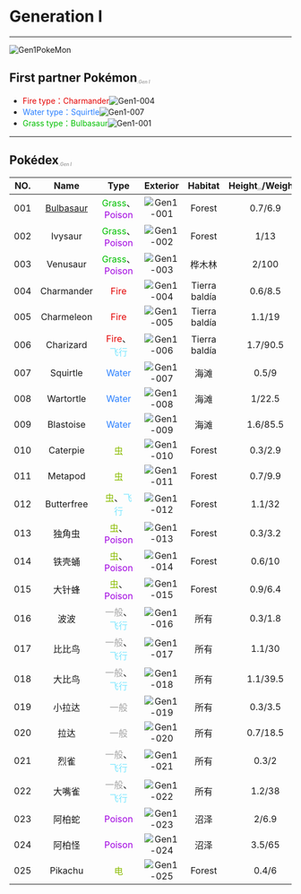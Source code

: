 # Generation Ⅰ

---

![Gen1PokeMon](/images/PokeMons/InitialPokeMon/gen1.jpg)

## First partner Pokémon<font size="1" color="#A9A9A9"><sub><i>.Gen Ⅰ</i></sub></font>

* <font color="#E40000">Fire type：Charmander</font>![Gen1-004](/images/PokeMons/Gen1/004.gif "Charmander")<br>
* <font color="#2B80FF">Water type：Squirtle</font>![Gen1-007](/images/PokeMons/Gen1/007.gif "Squirtle")<br>
* <font color="#00C000">Grass type：Bulbasaur</font>![Gen1-001](/images/PokeMons/Gen1/001.gif "Bulbasaur")<br>

---

## Pokédex<font size="1" color="#A9A9A9"><sub><i>.Gen Ⅰ</i></sub></font>

|NO.|Name|Type|Exterior|Habitat|Height<font size="1" color="#A9A9A9"><sub><i>m</i></sub></font>/Weight<font size="1" color="#A9A9A9"><sub><i>kg</i></sub></font>|
|:---:|:---:|:---:|:---:|:---:|:---:|
|001|[Bulbasaur](/images/PokeMons/Gen1/Game/001.jpg "Bulbasaur")|<font color="#00C000">Grass</font>、<font color="#A000E0">Poison</font>|![Gen1-001](/images/PokeMons/Gen1/001.gif "Bulbasaur")|Forest|0.7/6.9|
|002|Ivysaur|<font color="#00C000">Grass</font>、<font color="#A000E0">Poison</font>|![Gen1-002](/images/PokeMons/Gen1/002.gif "Ivysaur")|Forest|1/13|
|003|Venusaur|<font color="#00C000">Grass</font>、<font color="#A000E0">Poison</font>|![Gen1-003](/images/PokeMons/Gen1/003.gif "Venusaur")|桦木林|2/100|
|004|Charmander|<font color="#E40000">Fire</font>|![Gen1-004](/images/PokeMons/Gen1/004.gif "Charmander")|Tierra baldía|0.6/8.5|
|005|Charmeleon|<font color="#E40000">Fire</font>|![Gen1-005](/images/PokeMons/Gen1/005.gif "Charmeleon")|Tierra baldía|1.1/19|
|006|Charizard|<font color="#E40000">Fire</font>、<font color="#7EE7FF">飞行</font>|![Gen1-006](/images/PokeMons/Gen1/006.gif "Charizard")|Tierra baldía|1.7/90.5|
|007|Squirtle|<font color="#2B80FF">Water</font>|![Gen1-007](/images/PokeMons/Gen1/007.gif "Squirtle")|海滩|0.5/9|
|008|Wartortle|<font color="#2B80FF">Water</font>|![Gen1-008](/images/PokeMons/Gen1/008.gif "Wartortle")|海滩|1/22.5|
|009|Blastoise|<font color="#2B80FF">Water</font>|![Gen1-009](/images/PokeMons/Gen1/009.gif "Blastoise")|海滩|1.6/85.5|
|010|Caterpie|<font color="#8ABC00">虫</font>|![Gen1-010](/images/PokeMons/Gen1/010.gif "Caterpie")|Forest|0.3/2.9|
|011|Metapod|<font color="#8ABC00">虫</font>|![Gen1-011](/images/PokeMons/Gen1/011.gif "Metapod")|Forest|0.7/9.9|
|012|Butterfree|<font color="#8ABC00">虫</font>、<font color="#7EE7FF">飞行</font>|![Gen1-012](/images/PokeMons/Gen1/012.gif "Butterfree")|Forest|1.1/32|
|013|独角虫|<font color="#8ABC00">虫</font>、<font color="#A000E0">Poison</font>|![Gen1-013](/images/PokeMons/Gen1/013.gif "独角虫")|Forest|0.3/3.2|
|014|铁壳蛹|<font color="#8ABC00">虫</font>、<font color="#A000E0">Poison</font>|![Gen1-014](/images/PokeMons/Gen1/014.gif "铁壳蛹")|Forest|0.6/10|
|015|大针蜂|<font color="#8ABC00">虫</font>、<font color="#A000E0">Poison</font>|![Gen1-015](/images/PokeMons/Gen1/015.gif "大针蜂")|Forest|0.9/6.4|
|016|波波|<font color="#A2A2A2">一般</font>、<font color="#7EE7FF">飞行</font>|![Gen1-016](/images/PokeMons/Gen1/016.gif "波波")|所有|0.3/1.8|
|017|比比鸟|<font color="#A2A2A2">一般</font>、<font color="#7EE7FF">飞行</font>|![Gen1-017](/images/PokeMons/Gen1/017.gif "比比鸟")|所有|1.1/30|
|018|大比鸟|<font color="#A2A2A2">一般</font>、<font color="#7EE7FF">飞行</font>|![Gen1-018](/images/PokeMons/Gen1/018.gif "大比鸟")|所有|1.1/39.5|
|019|小拉达|<font color="#A2A2A2">一般</font>|![Gen1-019](/images/PokeMons/Gen1/019.gif "小拉达")|所有|0.3/3.5|
|020|拉达|<font color="#A2A2A2">一般</font>|![Gen1-020](/images/PokeMons/Gen1/020.gif "拉达")|所有|0.7/18.5|
|021|烈雀|<font color="#A2A2A2">一般</font>、<font color="#7EE7FF">飞行</font>|![Gen1-021](/images/PokeMons/Gen1/021.gif "烈雀")|所有|0.3/2|
|022|大嘴雀|<font color="#A2A2A2">一般</font>、<font color="#7EE7FF">飞行</font>|![Gen1-022](/images/PokeMons/Gen1/022.gif "大嘴雀")|所有|1.2/38|
|023|阿柏蛇|<font color="#A000E0">Poison</font>|![Gen1-023](/images/PokeMons/Gen1/023.gif "阿柏蛇")|沼泽|2/6.9|
|024|阿柏怪|<font color="#A000E0">Poison</font>|![Gen1-024](/images/PokeMons/Gen1/024.gif "阿柏怪")|沼泽|3.5/65|
|025|Pikachu|<font color="#8ABC00">电</font>|![Gen1-025](/images/PokeMons/Gen1/025.gif "Pikachu")|Forest|0.4/6|
